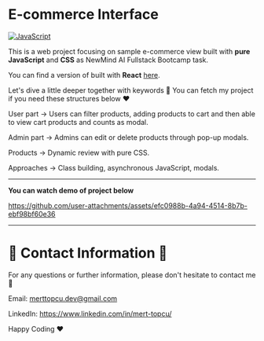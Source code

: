 # E-commerce Interface 

[![JavaScript](https://img.shields.io/badge/javascript-%23323330.svg?style=for-the-badge&logo=javascript&logoColor=%23F7DF1E)](https://www.javatpoint.com/what-is-vanilla-javascript)

This is a web project focusing on sample e-commerce view built with **pure** **JavaScript** and **CSS** as NewMind AI Fullstack Bootcamp task.

You can find a version of built with **React** [here](https://github.com/Chessfull/ECommerceSite).

Let's dive a little deeper together with keywords 🚀 You can fetch my project if you need these structures below ❤️

User part -> Users can filter products, adding products to cart and then able to view cart products and counts as modal.

Admin part -> Admins can edit or delete products through pop-up modals.

Products -> Dynamic review with pure CSS.

Approaches -> Class building, asynchronous JavaScript, modals.

________________________________________________________________________________________________________________________

**You can watch demo of project below** 

https://github.com/user-attachments/assets/efc0988b-4a94-4514-8b7b-ebf98bf60e36
________________________________________________________________________________________________________________________

# :incoming_envelope: Contact Information :incoming_envelope:

For any questions or further information, please don't hesitate to contact me :pray:

Email: merttopcu.dev@gmail.com

LinkedIn: https://www.linkedin.com/in/mert-topcu/

Happy Coding ❤️
   


